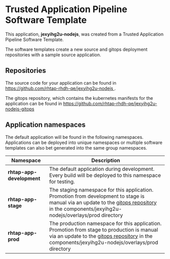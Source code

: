 # Trusted Application Pipeline Software Template

This application, **jexyihg2u-nodejs**, was created from a Trusted Application Pipeline Software Template.

The software templates create a new source and gitops deployment repositories with a sample source application. 

## Repositories

The source code for your application can be found in [https://github.com/rhtap-rhdh-qe/jexyihg2u-nodejs ](https://github.com/rhtap-rhdh-qe/jexyihg2u-nodejs ).
 
The gitops repository, which contains the kubernetes manifests for the application can be found in 
[https://github.com/rhtap-rhdh-qe/jexyihg2u-nodejs-gitops ](https://github.com/rhtap-rhdh-qe/jexyihg2u-nodejs-gitops ) 

## Application namespaces 

The default application will be found in the following namespaces. Applications can be deployed into unique namespaces or multiple software templates can also bet generated into the same group namespaces.  

|  Namespace   |  Description   |  
| -------- | -------- |   
| **rhtap-app-development** | The default application during development. Every build will be deployed to this namespace for testing. | 
| **rhtap-app-stage** | The staging namespace for this application. Promotion from development to stage is manual via an update to the [gitops repository](https://github.com/rhtap-rhdh-qe/jexyihg2u-nodejs-gitops ) in the components/jexyihg2u-nodejs/overlays/prod directory |  
| **rhtap-app-prod** | The production namespace for this application. Promotion from stage to production is manual via an update to the [gitops repository](https://github.com/rhtap-rhdh-qe/jexyihg2u-nodejs-gitops ) in the components/jexyihg2u-nodejs/overlays/prod directory | 